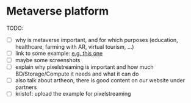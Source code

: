 # Metaverse platform

TODO:

- [ ] why is metaverse important, and for which purposes (education, healthcare, farming with AR, virtual tourism, ...)
- [ ] link to some example: [e.g. this one](https://www.vverse.co/metaverse/Christopher_Quet/Democratic_Republic_of_the_Congo_)
- [ ] maybe some screenshots
- [ ] explain why pixelstreaming is important and how much BD/Storage/Compute it needs and what it can do
- [ ] also talk about artheon, there is good content on our website under partners
- [ ] kristof: upload the example for pixelstreaming